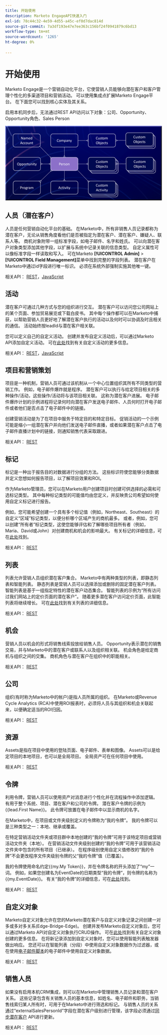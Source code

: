 ```yaml
---
title: 开始使用
description: Marketo EngageAPI快速入门
exl-id: 78c44c32-4e59-4d55-a45c-ef0d7dac814d
source-git-commit: 7a3df193e47e7ee363c156bf24f0941879c6bd13
workflow-type: tm+mt
source-wordcount: '1265'
ht-degree: 0%

---
```


# 开始使用

Marketo Engage是一个营销自动化平台，它使营销人员能够向潜在客户和客户管理个性化的多渠道项目和营销活动。 可以使用集成点扩展Marketo Engage平台。 在下面您可以找到核心实体及其关系。

启用本机同步后，无法通过REST API访问以下对象：公司、Opportunity、Opportunity角色、Sales Person

![数据模型](assets/data_model.png)

## 人员（潜在客户）

人员是任何营销自动化平台的基础。 在Marketo中，所有非销售人员记录都称为潜在客户，无论从销售角度看他们是否被指定为潜在客户、潜在客户、嫌疑人、联系人等。 商机对象附带一组标准字段，如电子邮件、名字和姓氏。 可以向潜在客户对象类型添加其他字段，以扩展与系统中记录关联的信息类型。 自定义属性可以像标准字段一样读取和写入。 可在Marketo **[!UICONTROL Admin]** > **[!UICONTROL Field Management]**&#x200B;菜单中找到完整的字段列表。 潜在客户在Marketo中通过id字段进行唯一标识。 必须在系统外部强制实施其他唯一键。

相关API： [REST](https://developer.adobe.com/marketo-apis/api/mapi/#tag/Leads)，[JavaScript](javascript-api/lead-tracking.md#lead-tracking-api)

## 活动

潜在客户可通过几种方式与您的组织进行交互。 潜在客户可以访问您公司网站上的某个页面、参加贸易展览或下载白皮书。 其中每个操作都可以在Marketo中捕获，以帮助营销人员更好地了解潜在客户执行的活动以及何时可以协调及时且相关的通信。 活动始终按leadId与潜在客户相关联。

您可以定义自己的自定义活动。 创建并发布自定义活动后，可以通过Marketo API添加自定义活动。 可在[此处](https://experienceleague.adobe.com/en/docs/marketo/using/product-docs/administration/marketo-custom-activities/understanding-custom-activities)找到有关自定义活动的更多信息。

相关API： [REST](https://developer.adobe.com/marketo-apis/api/mapi/#tag/Activities)，[JavaScript](javascript-api/lead-tracking.md#munchkin-behavior)

## 项目和营销策划

项目是一种机制，营销人员可通过该机制从一个中心位置组织其所有不同类型的营销工作。 例如，电子邮件爆炸就是程序。 潜在客户可以执行与给定项目相关的多种操作/活动，这些操作/活动将与该项目相关联。 这称为潜在客户进展。 电子邮件爆炸计划的示例进程将记录何时向潜在客户发送电子邮件、人员何时打开电子邮件或者他们是否点击了电子邮件中的链接。

创建营销活动是为了在项目中服务于特定目的和特定目标。 促销活动的一个示例可能是缩小一组潜在客户并向他们发送电子邮件直播，或者如果潜在客户点击了电子邮件直播计划中的链接，则通知销售代表采取跟进。

相关API： [REST](https://developer.adobe.com/marketo-apis/api/mapi/#tag/Campaigns)

## 标记

标记是一种出于报告目的对数据进行分组的方法。 这些标识符使您能够分类数据并定义您想如何报告项目，以了解项目效果和ROI。

作为Marketo管理员，您可以在Marketo用户创建项目时创建可供选择的必需和可选标记类型。 其中每种标记类型的可能值均由您定义，并反映贵公司希望如何使用自定义标记进行报告。

例如，您可能希望创建一个具有多个标记值（例如，Northeast、Southeast）的自定义“区域”标记类型，以便分析哪个区域产生的商机最多。 或者，例如，您可以创建“所有者”标记类型，这使您能够评估和了解哪些项目所有者（例如，Maria、David或John）对创建商机和机会的影响最大。 有关标记的详细信息，可在[此处](https://experienceleague.adobe.com/en/docs/marketo/using/product-docs/core-marketo-concepts/programs/working-with-programs/understanding-tags)找到。

相关API： [REST](https://developer.adobe.com/marketo-apis/api/asset/)

## 列表

列表允许营销人员组织潜在客户集合。 Marketo中有两种类型的列表，即静态列表和智能列表。 静态列表是营销人员可以选择添加或删除的固定潜在客户列表。 智能列表是基于一组指定特性的潜在客户动态集合。 智能列表的示例为“所有访问过我们网站上的定价页面的潜在客户”。 随着更多潜在客户访问定价页面，此智能列表将继续增长。 可在[此处](https://experienceleague.adobe.com/zh-hans/docs/marketo/using/home)找到有关列表的详细信息。

相关API： [REST](https://developer.adobe.com/marketo-apis/api/asset/#tag/Static-Lists)

## 机会

营销人员以机会的形式将销售线索投放给销售人员。 Opportunity表示潜在的销售交易，并与Marketo中的潜在客户或联系人以及组织相关联。 机会角色是给定商机与组织之间的交集。 商机角色与潜在客户在组织中的职能相关。

相关API： [REST](https://developer.adobe.com/marketo-apis/api/mapi/#tag/Opportunities)

## 公司

组织(有时称为Marketo中的帐户)是指人员所属的组织。 在Marketo或Revenue Cycle Analytics (RCA)中使用ROI报表时，必须将人员与其组织和机会关联起来，以便确定适当的ROI归因。

相关API： [REST](https://developer.adobe.com/marketo-apis/api/mapi/#tag/Companies)

## 资源

Assets是指在项目中使用的登陆页面、电子邮件、表单和图像。 Assets可以是给定项目的本地项目，也可以是全局项目。 全局资产可在任何项目中使用。

相关API： [REST](https://developer.adobe.com/marketo-apis/api/asset/)

## 令牌

利用令牌，营销人员可以使用资产对消息进行个性化并在流程操作中添加逻辑。 有用于整个系统、项目、潜在客户和公司的令牌。 潜在客户令牌的示例为{{lead.First Name}}。 此令牌可放置在电子邮件中以显示商机的名字。

在Marketo中，在项目或文件夹级别定义的令牌称为“我的令牌”。 我的令牌可以是三种类型之一：本地、继承或覆盖。

在特定营销活动文件夹或项目群中本地创建的“我的令牌”可用于该特定项目或营销活动文件夹（本地）。 在营销活动文件夹级别创建的“我的令牌”可用于该营销活动文件夹中包含的所有项目（已继承）。 在程序级别使用自定义值修改的“我的令牌”不会更改程序文件夹级别令牌的父“我的令牌”值（已覆盖）。

我的令牌使用命名约定{{my.My Token}}，并在令牌名称的开头添加了“my”一词。 例如，如果您创建名为EventDate的日期类型“我的令牌”，则令牌的名称为{{my.EventDate}}。 有关“我的令牌”的详细信息，可在[此处](https://experienceleague.adobe.com/en/docs/marketo/using/product-docs/core-marketo-concepts/programs/tokens/understanding-my-tokens-in-a-program)找到。

相关API： [REST](https://developer.adobe.com/marketo-apis/api/asset/#tag/Tokens)

## 自定义对象

Marketo自定义对象允许在您的Marketo潜在客户与自定义对象记录之间创建一对多或多对多关系(Edge-Bridge-Edge)。 创建并发布Marketo自定义对象后，您可以通过Marketo API对自定义对象执行CRUD操作。 可在[此处](https://experienceleague.adobe.com/zh-hans/docs/marketo/using/home)找到有关自定义对象创建的更多信息。 在将新记录添加到自定义对象时，您可以使用智能列表触发器做出响应。 您还可以在智能列表（分段）中使用自定义对象数据作为过滤器，或在使用[电子邮件脚本](email-scripting.md)的电子邮件中使用自定义对象数据。

相关API： [REST](https://developer.adobe.com/marketo-apis/api/mapi/#tag/Custom-Objects)

## 销售人员

如果没有启用本机CRM集成，则可以在Marketo中管理销售人员记录和潜在客户关系。 这些记录包含有关销售人员的基本信息，如姓名、电子邮件和职务，当销售线索归某人所有时，可用于在Marketo中进行筛选和标记。 与销售人员的关系通过“externalSalesPersonId”字段在潜在客户级别进行管理，该字段必须通过[同步潜在客户](https://developer.adobe.com/marketo-apis/api/mapi/#tag/Leads/operation/syncLeadUsingPOST) API进行更新。

相关API： [REST](https://developer.adobe.com/marketo-apis/api/mapi/#tag/Sales-Persons)
